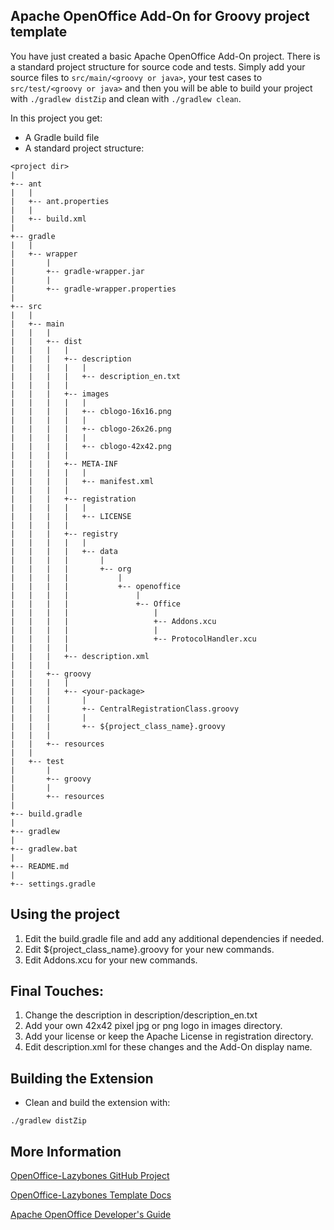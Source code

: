 Apache OpenOffice Add-On for Groovy project template
-----------------------------------------------------

You have just created a basic Apache OpenOffice Add-On project. 
There is a standard project structure for source code and tests.
Simply add your source files to `src/main/<groovy or java>`, your test cases 
to `src/test/<groovy or java>` and then you will be able to build your project 
with `./gradlew distZip` and clean with `./gradlew clean`.

In this project you get:

* A Gradle build file
* A standard project structure:
```
<project dir>
| 
+-- ant
|   |
|   +-- ant.properties
|   |
|   +-- build.xml
|   
+-- gradle
|   |
|   +-- wrapper
|       |
|       +-- gradle-wrapper.jar
|       |
|       +-- gradle-wrapper.properties
|
+-- src
|   |
|   +-- main
|   |   |
|   |   +-- dist
|   |   |   |
|   |   |   +-- description
|   |   |   |   |
|   |   |   |   +-- description_en.txt
|   |   |   |
|   |   |   +-- images
|   |   |   |   |
|   |   |   |   +-- cblogo-16x16.png
|   |   |   |   |
|   |   |   |   +-- cblogo-26x26.png
|   |   |   |   |
|   |   |   |   +-- cblogo-42x42.png
|   |   |   |
|   |   |   +-- META-INF
|   |   |   |   |
|   |   |   |   +-- manifest.xml
|   |   |   |
|   |   |   +-- registration
|   |   |   |   |
|   |   |   |   +-- LICENSE
|   |   |   |
|   |   |   +-- registry
|   |   |   |   |
|   |   |   |   +-- data
|   |   |   |       |
|   |   |   |       +-- org
|   |   |   |           |
|   |   |   |           +-- openoffice
|   |   |   |               |
|   |   |   |               +-- Office
|   |   |   |                   |
|   |   |   |                   +-- Addons.xcu
|   |   |   |                   |
|   |   |   |                   +-- ProtocolHandler.xcu
|   |   |   |
|   |   |   +-- description.xml
|   |   |
|   |   +-- groovy
|   |   |   |
|   |   |   +-- <your-package>
|   |   |       |
|   |   |       +-- CentralRegistrationClass.groovy
|   |   |       |
|   |   |       +-- ${project_class_name}.groovy
|   |   |
|   |   +-- resources
|   |
|   +-- test
|       |
|       +-- groovy
|       |
|       +-- resources
|
+-- build.gradle
|
+-- gradlew
|
+-- gradlew.bat
|
+-- README.md
|
+-- settings.gradle
 ```
## Using the project
1. Edit the build.gradle file and add any additional dependencies if needed.
3. Edit ${project_class_name}.groovy for your new commands.
4. Edit Addons.xcu for your new commands.


## Final Touches:
1. Change the description in description/description_en.txt
2. Add your own 42x42 pixel jpg or png logo in images directory.
3. Add your license or keep the Apache License in registration directory.
4. Edit description.xml for these changes and the Add-On display name.

## Building the Extension
- Clean and build the extension with:
```
./gradlew distZip
```

## More Information
 [OpenOffice-Lazybones GitHub Project](https://github.com/cbmarcum/openoffice-lazybones)

 [OpenOffice-Lazybones Template Docs](https://cbmarcum.github.io/openoffice-lazybones/)

 [Apache OpenOffice Developer's Guide](https://wiki.openoffice.org/wiki/Documentation/DevGuide)
